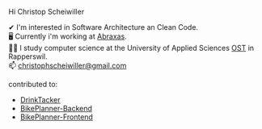 Hi Christop Scheiwiller

✔ I'm interested in Software Architecture an Clean Code.\
🖥 Currently i'm working at [Abraxas](https://www.abraxas.ch/de).\
👨‍🎓 I study computer science at the University of Applied Sciences [OST](https://www.ost.ch/en/) in Rapperswil.\
📫 christophscheiwiller@gmail.com

contributed to:
- [DrinkTacker](https://github.com/seinol/drink-tracker)
- [BikePlanner-Backend](https://github.com/seinol/bike-planner-backend)
- [BikePlanner-Frontend](https://github.com/seinol/bike-planner-frontend)

